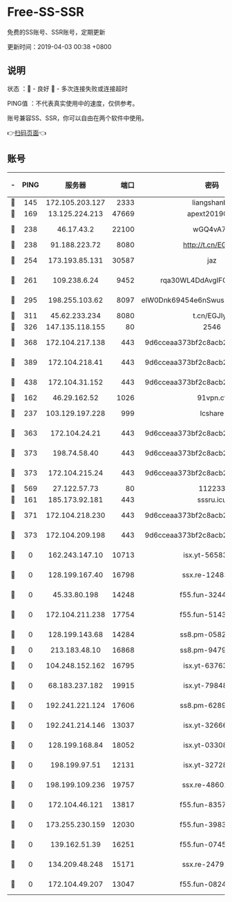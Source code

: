 # Free-SS-SSR

免费的SS账号、SSR账号，定期更新

更新时间：2019-04-03 00:38 +0800

## 说明

状态     ：🙂 - 良好 🙁 - 多次连接失败或连接超时

PING值   ：不代表真实使用中的速度，仅供参考。

账号兼容SS、SSR，你可以自由在两个软件中使用。

👉[扫码页面](https://liesauer.github.io/Free-SS-SSR/)👈

## 账号

|-|PING|服务器|端口|密码|加密方式|区域|
|:----:|:----:|:-----:|-----:|:----:|:----:|:----:|
|🙂|145|172.105.203.127|2333|liangshanbo|chacha20|JP|
|🙂|169|13.125.224.213|47669|apext2019001|chacha20|KR|
|🙂|238|46.17.43.2|22100|wGQ4vA7D|aes-256-gcm|RU|
|🙂|238|91.188.223.72|8080|http://t.cn/EGJIyrl|rc4-md5|RU|
|🙂|254|173.193.85.131|30587|jaz|aes-256-cfb|US|
|🙂|261|109.238.6.24|9452|rqa30WL4DdAvgIFG6Fs3znzTa|aes-256-cfb|FR|
|🙂|295|198.255.103.62|8097|eIW0Dnk69454e6nSwuspv9DmS201tQ0D|aes-256-cfb|US|
|🙂|311|45.62.233.234|8080|t.cn/EGJIyrl|rc4-md5|CA|
|🙂|326|147.135.118.155|80|2546|chacha20|US|
|🙂|368|172.104.217.138|443|9d6cceaa373bf2c8acb22e60b6a58be6|aes-256-cfb|US|
|🙂|389|172.104.218.41|443|9d6cceaa373bf2c8acb22e60b6a58be6|aes-256-cfb|US|
|🙂|438|172.104.31.152|443|9d6cceaa373bf2c8acb22e60b6a58be6|aes-256-cfb|US|
|🙂|162|46.29.162.52|1026|91vpn.cf|rc4-md5|RU|
|🙂|237|103.129.197.228|999|lcshare|aes-256-cfb|US|
|🙂|363|172.104.24.21|443|9d6cceaa373bf2c8acb22e60b6a58be6|aes-256-cfb|US|
|🙂|373|198.74.58.40|443|9d6cceaa373bf2c8acb22e60b6a58be6|aes-256-cfb|US|
|🙂|373|172.104.215.24|443|9d6cceaa373bf2c8acb22e60b6a58be6|aes-256-cfb|US|
|🙂|569|27.122.57.73|80|112233|chacha20|HK|
|🙁|161|185.173.92.181|443|sssru.icu|rc4-md5|RU|
|🙁|371|172.104.218.230|443|9d6cceaa373bf2c8acb22e60b6a58be6|aes-256-cfb|US|
|🙁|373|172.104.209.198|443|9d6cceaa373bf2c8acb22e60b6a58be6|aes-256-cfb|US|
|🙁|0|162.243.147.10|10713|isx.yt-56583220|aes-256-cfb|US|
|🙁|0|128.199.167.40|16798|ssx.re-12483342|aes-256-cfb|SG|
|🙁|0|45.33.80.198|14248|f55.fun-32443287|aes-256-cfb|US|
|🙁|0|172.104.211.238|17754|f55.fun-51431249|aes-256-cfb|US|
|🙁|0|128.199.143.68|14284|ss8.pm-05820296|aes-256-cfb|SG|
|🙁|0|213.183.48.10|16868|ss8.pm-94797530|rc4-md5|RU|
|🙁|0|104.248.152.162|16795|isx.yt-63763321|aes-256-cfb|SG|
|🙁|0|68.183.237.182|19915|isx.yt-79848421|aes-256-cfb|SG|
|🙁|0|192.241.221.124|17606|ss8.pm-62896524|aes-256-cfb|US|
|🙁|0|192.241.214.146|13037|isx.yt-32666892|aes-256-cfb|US|
|🙁|0|128.199.168.84|18052|isx.yt-03308844|aes-256-cfb|SG|
|🙁|0|198.199.97.51|12131|isx.yt-32728984|aes-256-cfb|US|
|🙁|0|198.199.109.236|19757|ssx.re-48602864|aes-256-cfb|US|
|🙁|0|172.104.46.121|13817|f55.fun-83574380|aes-256-cfb|SG|
|🙁|0|173.255.230.159|12030|f55.fun-39837860|aes-256-cfb|US|
|🙁|0|139.162.51.39|16251|f55.fun-07454874|aes-256-cfb|SG|
|🙁|0|134.209.48.248|15171|ssx.re-24791973|aes-256-cfb|US|
|🙁|0|172.104.49.207|13047|f55.fun-08242139|aes-256-cfb|SG|
